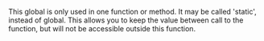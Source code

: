 This global is only used in one function or method. It may be called 'static', instead of global. This allows you to keep the value between call to the function, but will not be accessible outside this function.

<?php
function foo( ) {
    static $variableIsReservedForX; // only accessible within foo( ), even between calls.
    global $variableIsGlobal;       //      accessible everywhere in the application
}
?>
